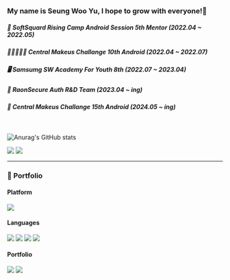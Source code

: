 ### My name is Seung Woo Yu, I hope to grow with everyone!🎉

##### 🧑‍ SoftSquard Rising Camp Android Session 5th Mentor (2022.04 ~ 2022.05)
##### 🧑🏻‍🤝‍🧑🏻 Central Makeus Challange 10th Android (2022.04 ~ 2022.07)
##### 🖥️ Samsumg SW Academy For Youth 8th (2022.07 ~ 2023.04)
##### 🔐 RaonSecure Auth R&D Team (2023.04 ~ ing)
##### 🛴 Central Makeus Challange 15th Android (2024.05 ~ ing)
</br>

![Anurag's GitHub stats](https://github-readme-stats.vercel.app/api?username=RyuSw-cs&&show_icons=true&theme=vue)
<p>
  <a href="https://moonbari.tistory.com/" target="_blank"><img src="https://img.shields.io/badge/Blog-383733?style=flat-square&logo=Storyblok&logoColor=white"/></a>
  <a href="mailto:rsw1452@gmail.com" target="_blank"><img src="https://img.shields.io/badge/rsw1452@gmail.com-EA4335?style=flat-square&logo=google&logoColor=white"/></a>
</p>


</b>


<hr>

### 💪 Portfolio
#### Platform 
<p>
  <img src="https://img.shields.io/badge/Android-3DDC84?style=flat-square&logo=Android&logoColor=white"/>
</p>

#### Languages
<p>
  <img src="https://img.shields.io/badge/Java-007396?style=flat-square&logo=Java&logoColor=white"/>
  <img src="https://img.shields.io/badge/Kotlin-0095D5?style=flat-square&logo=Kotlin&logoColor=white"/> 
  <img src="https://img.shields.io/badge/C-11B48A?style=flat-square&logo=C&logoColor=white&color=004382"/></a>
  <img src="https://img.shields.io/badge/C%23-11B48A?style=flat-square&logo=C Sharp&logoColor=white&color=67217A"/></a>
</p>
</b>

#### Portfolio
<p>
  <a href="https://various-event-01c.notion.site/ce0f1f4cd05347f097533f891d36d57a" target="_blank"><img src="https://img.shields.io/badge/Portfolio-383733?style=flat-square&logo=Storybook&logoColor=white"/></a>
  <a href="https://various-event-01c.notion.site/1df709db9afe443ab0b92532e6896a66?pvs=4" target="_blank"><img src="https://img.shields.io/badge/Study-34A853?style=flat-square&logo=Android&logoColor=white"/></a>
</p>
</b>

